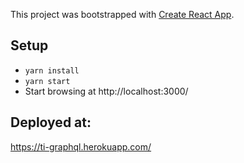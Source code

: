 This project was bootstrapped with [Create React App](https://github.com/facebook/create-react-app).

## Setup

- `yarn install`
- `yarn start`
- Start browsing at http://localhost:3000/

## Deployed at:

https://ti-graphql.herokuapp.com/


